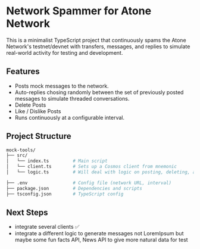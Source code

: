 # Network Spammer for Atone Network

This is a minimalist TypeScript project that continuously spams the Atone Network's testnet/devnet with transfers, messages, and replies to simulate real-world activity for testing and development.

## Features

- Posts mock messages to the network.
- Auto-replies chosing randomly between the set of previously posted messages to simulate threaded conversations.
- Delete Posts
- Like / Dislike Posts
- Runs continuously at a configurable interval.

## Project Structure

```bash
mock-tools/
├── src/
│   └── index.ts         # Main script
│   └── client.ts        # Sets up a Cosmos client from mnemonic
│   └── logic.ts         # Will deal with logic on posting, deleting, and replying

├── .env                 # Config file (network URL, interval)
├── package.json         # Dependencies and scripts
├── tsconfig.json        # TypeScript config
```

## Next Steps
- integrate several clients ✅ 
- integrate a different logic to generate messages not LoremIpsum but maybe some fun facts API, News API to give more natural data for test 